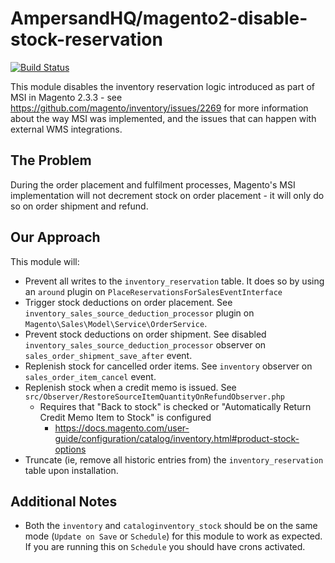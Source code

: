 # AmpersandHQ/magento2-disable-stock-reservation

[![Build Status](https://app.travis-ci.com/AmpersandHQ/magento2-disable-stock-reservation.svg?branch=master)](https://app.travis-ci.com/AmpersandHQ/magento2-disable-stock-reservation)

This module disables the inventory reservation logic introduced as part of MSI in Magento 2.3.3 - see
https://github.com/magento/inventory/issues/2269 for more information about the way MSI was implemented, and the issues
that can happen with external WMS integrations.

## The Problem

During the order placement and fulfilment processes, Magento's MSI implementation will not decrement stock on order
placement - it will only do so on order shipment and refund.

## Our Approach

This module will:

* Prevent all writes to the `inventory_reservation` table. It does so by using an `around` plugin on `PlaceReservationsForSalesEventInterface`
* Trigger stock deductions on order placement. See `inventory_sales_source_deduction_processor` plugin on `Magento\Sales\Model\Service\OrderService`.
* Prevent stock deductions on order shipment. See disabled `inventory_sales_source_deduction_processor` observer on `sales_order_shipment_save_after` event.
* Replenish stock for cancelled order items. See `inventory` observer on `sales_order_item_cancel` event.
* Replenish stock when a credit memo is issued. See `src/Observer/RestoreSourceItemQuantityOnRefundObserver.php`
  * Requires that "Back to stock" is checked or "Automatically Return Credit Memo Item to Stock" is configured
    * https://docs.magento.com/user-guide/configuration/catalog/inventory.html#product-stock-options
* Truncate (ie, remove all historic entries from) the `inventory_reservation` table upon installation.

## Additional Notes

* Both the `inventory` and `cataloginventory_stock` should be on the same mode (`Update on Save` or `Schedule`) for this module to work as expected. If you are running this on `Schedule` you should have crons activated.

